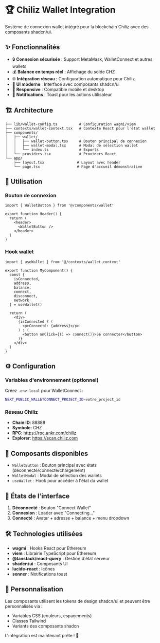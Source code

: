 # 🏆 Chiliz Wallet Integration

Système de connexion wallet intégré pour la blockchain Chiliz avec des composants shadcn/ui.

## ✨ Fonctionnalités

- 🔒 **Connexion sécurisée** : Support MetaMask, WalletConnect et autres wallets
- 💰 **Balance en temps réel** : Affichage du solde CHZ 
- 🌐 **Intégration réseau** : Configuration automatique pour Chiliz
- 🎨 **UI moderne** : Interface avec composants shadcn/ui
- 📱 **Responsive** : Compatible mobile et desktop
- 🔔 **Notifications** : Toast pour les actions utilisateur

## 🏗️ Architecture

```
├── lib/wallet-config.ts          # Configuration wagmi/viem
├── contexts/wallet-context.tsx   # Contexte React pour l'état wallet
├── components/
│   ├── wallet/
│   │   ├── wallet-button.tsx     # Bouton principal de connexion
│   │   ├── wallet-modal.tsx      # Modal de sélection wallet
│   │   └── index.ts              # Exports
│   └── providers.tsx             # Providers React
└── app/
    ├── layout.tsx               # Layout avec header
    └── page.tsx                 # Page d'accueil démonstrative
```

## 🚀 Utilisation

### Bouton de connexion
```tsx
import { WalletButton } from '@/components/wallet'

export function Header() {
  return (
    <header>
      <WalletButton />
    </header>
  )
}
```

### Hook wallet
```tsx
import { useWallet } from '@/contexts/wallet-context'

export function MyComponent() {
  const { 
    isConnected, 
    address, 
    balance, 
    connect, 
    disconnect,
    network 
  } = useWallet()

  return (
    <div>
      {isConnected ? (
        <p>Connecté: {address}</p>
      ) : (
        <button onClick={() => connect()}>Se connecter</button>
      )}
    </div>
  )
}
```

## ⚙️ Configuration

### Variables d'environnement (optionnel)
Créez `.env.local` pour WalletConnect :
```bash
NEXT_PUBLIC_WALLETCONNECT_PROJECT_ID=votre_project_id
```

### Réseau Chiliz
- **Chain ID**: 88888
- **Symbole**: CHZ
- **RPC**: https://rpc.ankr.com/chiliz
- **Explorer**: https://scan.chiliz.com

## 🎯 Composants disponibles

- `WalletButton` : Bouton principal avec états (déconnecté/connecté/chargement)
- `WalletModal` : Modal de sélection des wallets
- `useWallet` : Hook pour accéder à l'état du wallet

## 📱 États de l'interface

1. **Déconnecté** : Bouton "Connect Wallet"
2. **Connexion** : Loader avec "Connecting..."
3. **Connecté** : Avatar + adresse + balance + menu dropdown

## 🛠️ Technologies utilisées

- **wagmi** : Hooks React pour Ethereum
- **viem** : Librairie TypeScript pour Ethereum
- **@tanstack/react-query** : Gestion d'état serveur
- **shadcn/ui** : Composants UI
- **lucide-react** : Icônes
- **sonner** : Notifications toast

## 🎨 Personnalisation

Les composants utilisent les tokens de design shadcn/ui et peuvent être personnalisés via :
- Variables CSS (couleurs, espacements)
- Classes Tailwind
- Variants des composants shadcn

L'intégration est maintenant prête ! 🚀 
